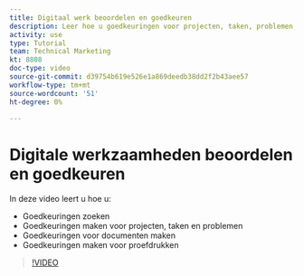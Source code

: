 ```yaml
---
title: Digitaal werk beoordelen en goedkeuren
description: Leer hoe u goedkeuringen voor projecten, taken, problemen, documenten en proefdrukken kunt zoeken en maken.
activity: use
type: Tutorial
team: Technical Marketing
kt: 8808
doc-type: video
source-git-commit: d39754b619e526e1a869deedb38dd2f2b43aee57
workflow-type: tm+mt
source-wordcount: '51'
ht-degree: 0%

---
```


# Digitale werkzaamheden beoordelen en goedkeuren

In deze video leert u hoe u:

* Goedkeuringen zoeken
* Goedkeuringen maken voor projecten, taken en problemen
* Goedkeuringen voor documenten maken
* Goedkeuringen maken voor proefdrukken

>[!VIDEO](https://video.tv.adobe.com/v/335108/?quality=12)

<!---
learn more URLS
Approving work
Home area for Reviewers
Guides
Home overview for Reviewers
Issue page overview
--->